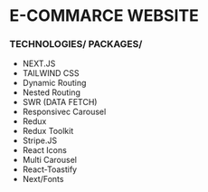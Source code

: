 # E-COMMARCE WEBSITE

### TECHNOLOGIES/ PACKAGES/

- NEXT.JS
- TAILWIND CSS
- Dynamic Routing
- Nested Routing
- SWR (DATA FETCH)
- Responsivec Carousel
- Redux
- Redux Toolkit
- Stripe.JS
- React Icons
- Multi Carousel
- React-Toastify
- Next/Fonts
